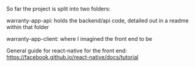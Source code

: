 So far the project is split into two folders:

warranty-app-api: holds the backend/api code, detailed out in a readme within
    that folder
    
warranty-app-client: where I imagined the front end to be


General guide for react-native for the front end:
    https://facebook.github.io/react-native/docs/tutorial
